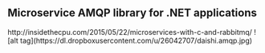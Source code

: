<h2>Microservice AMQP library for .NET applications</h2>
http://insidethecpu.com/2015/05/22/microservices-with-c-and-rabbitmq/
![alt tag](https://dl.dropboxusercontent.com/u/26042707/daishi.amqp.jpg)
